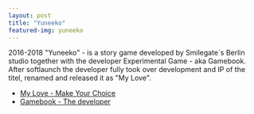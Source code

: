 ```yaml
---
layout: post
title: "Yuneeko"
featured-img: yuneeko
---
```

2016-2018 "Yuneeko" - is a story game  developed by Smilegate´s Berlin studio  together with the developer Experimental Game - aka Gamebook. After softlaunch the developer fully took over development and IP of the titel, renamed and released it as "My Love".

* [My Love - Make Your Choice](https://myloveapp.com)
* [Gamebook - The developer](https://gamebook.io)
